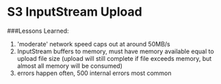 S3 InputStream Upload
=====================

###Lessons Learned:
1. 'moderate' network speed caps out at around 50MB/s
2. InputStream buffers to memory, must have memory available equal to upload file size (upload will still complete if file exceeds memory, but almost all memory will be consumed)
3. errors happen often, 500 internal errors most common